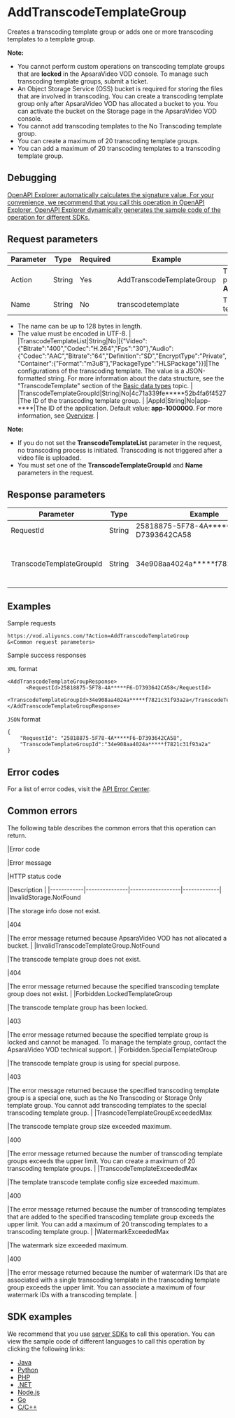 # AddTranscodeTemplateGroup

Creates a transcoding template group or adds one or more transcoding templates to a template group.

**Note:**

-   You cannot perform custom operations on transcoding template groups that are **locked** in the ApsaraVideo VOD console. To manage such transcoding template groups, submit a ticket.
-   An Object Storage Service \(OSS\) bucket is required for storing the files that are involved in transcoding. You can create a transcoding template group only after ApsaraVideo VOD has allocated a bucket to you. You can activate the bucket on the Storage page in the ApsaraVideo VOD console.
-   You cannot add transcoding templates to the No Transcoding template group.
-   You can create a maximum of 20 transcoding template groups.
-   You can add a maximum of 20 transcoding templates to a transcoding template group.

## Debugging

[OpenAPI Explorer automatically calculates the signature value. For your convenience, we recommend that you call this operation in OpenAPI Explorer. OpenAPI Explorer dynamically generates the sample code of the operation for different SDKs.](https://api.aliyun.com/#product=vod&api=AddTranscodeTemplateGroup&type=RPC&version=2017-03-21)

## Request parameters

|Parameter|Type|Required|Example|Description|
|---------|----|--------|-------|-----------|
|Action|String|Yes|AddTranscodeTemplateGroup|The operation that you want to perform. Set the value to **AddTranscodeTemplateGroup**. |
|Name|String|No|transcodetemplate|The name of the transcoding template group.

 -   The name can be up to 128 bytes in length.
-   The value must be encoded in UTF-8. |
|TranscodeTemplateList|String|No|\[\{"Video":\{"Bitrate":"400","Codec":"H.264","Fps":"30"\},"Audio":\{"Codec":"AAC","Bitrate":"64","Definition":"SD","EncryptType":"Private","Container":\{"Format":"m3u8"\},"PackageType":"HLSPackage"\}\}\]|The configurations of the transcoding template. The value is a JSON-formatted string. For more information about the data structure, see the "TranscodeTemplate" section of the [Basic data types](~~52839~~) topic. |
|TranscodeTemplateGroupId|String|No|4c71a339fe\*\*\*\*\*52b4fa6f4527|The ID of the transcoding template group. |
|AppId|String|No|app-\*\*\*\*|The ID of the application. Default value: **app-1000000**. For more information, see [Overview](~~113600~~). |

**Note:**

-   If you do not set the **TranscodeTemplateList** parameter in the request, no transcoding process is initiated. Transcoding is not triggered after a video file is uploaded.
-   You must set one of the **TranscodeTemplateGroupId** and **Name** parameters in the request.

## Response parameters

|Parameter|Type|Example|Description|
|---------|----|-------|-----------|
|RequestId|String|25818875-5F78-4A\*\*\*\*\*F6-D7393642CA58|The ID of the request. |
|TranscodeTemplateGroupId|String|34e908aa4024a\*\*\*\*\*f7821c31f93a2a|The ID of the transcoding template group. |

## Examples

Sample requests

```
https://vod.aliyuncs.com/?Action=AddTranscodeTemplateGroup
&<Common request parameters>
```

Sample success responses

`XML` format

```
<AddTranscodeTemplateGroupResponse>
	  <RequestId>25818875-5F78-4A*****F6-D7393642CA58</RequestId>
	  <TranscodeTemplateGroupId>34e908aa4024a*****f7821c31f93a2a</TranscodeTemplateGroupId>
</AddTranscodeTemplateGroupResponse>
```

`JSON` format

```
{
    "RequestId": "25818875-5F78-4A*****F6-D7393642CA58",
    "TranscodeTemplateGroupId":"34e908aa4024a*****f7821c31f93a2a"
}
```

## Error codes

For a list of error codes, visit the [API Error Center](https://error-center.alibabacloud.com/status/product/vod).

## Common errors

The following table describes the common errors that this operation can return.

|Error code

|Error message

|HTTP status code

|Description |
|------------|---------------|------------------|-------------|
|InvalidStorage.NotFound

|The storage info dose not exist.

|404

|The error message returned because ApsaraVideo VOD has not allocated a bucket. |
|InvalidTranscodeTemplateGroup.NotFound

|The transcode template group does not exist.

|404

|The error message returned because the specified transcoding template group does not exist. |
|Forbidden.LockedTemplateGroup

|The transcode template group has been locked.

|403

|The error message returned because the specified template group is locked and cannot be managed. To manage the template group, contact the ApsaraVideo VOD technical support. |
|Forbidden.SpecialTemplateGroup

|The transcode template group is using for special purpose.

|403

|The error message returned because the specified transcoding template group is a special one, such as the No Transcoding or Storage Only template group. You cannot add transcoding templates to the special transcoding template group. |
|TrasncodeTemplateGroupExceededMax

|The transcode template group size exceeded maximum.

|400

|The error message returned because the number of transcoding template groups exceeds the upper limit. You can create a maximum of 20 transcoding template groups. |
|TranscodeTemplateExceededMax

|The template transcode template config size exceeded maximum.

|400

|The error message returned because the number of transcoding templates that are added to the specified transcoding template group exceeds the upper limit. You can add a maximum of 20 transcoding templates to a transcoding template group. |
|WatermarkExceededMax

|The watermark size exceeded maximum.

|400

|The error message returned because the number of watermark IDs that are associated with a single transcoding template in the transcoding template group exceeds the upper limit. You can associate a maximum of four watermark IDs with a transcoding template. |

## SDK examples

We recommend that you use [server SDKs](~~101789~~) to call this operation. You can view the sample code of different languages to call this operation by clicking the following links:

-   [Java](~~61063~~)
-   [Python](~~61054~~)
-   [PHP](~~61069~~)
-   [.NET](~~84750~~)
-   [Node.js](~~101396~~)
-   [Go](~~101411~~)
-   [C/C++](~~101261~~)

